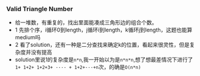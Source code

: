 ### Valid Triangle Number
- 给一堆数，有重复的，找出里面能凑成三角形边的组合个数。
- 1 先排个序，i循环0到length，j循环i到length，k循环j到length，这题也能算medium吗
- 2 看了solution，还有一种是二分查找来确定k的位置，看起来很灵性，但是复杂度并没有提高
- solution里说1的复杂度是`n*n`,我一开始以为是`n*n*n`,想了想最差情况下进行了`1+ 1+2+ 1+2+3+ ···· + 1+2+···+n`次，的确是`O(n*n)`
